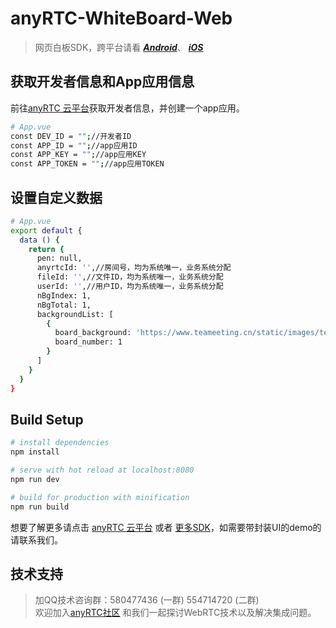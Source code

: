 # anyRTC-WhiteBoard-Web

> 网页白板SDK，跨平台请看 [***Android***](https://github.com/anyRTC/anyRTC-WhiteBoard-Android)、 [***iOS***](https://github.com/anyRTC/anyRTC-WhiteBoard-iOS)

## 获取开发者信息和App应用信息

前往[anyRTC 云平台](https://www.anyrtc.io)获取开发者信息，并创建一个app应用。

``` bash
# App.vue
const DEV_ID = "";//开发者ID
const APP_ID = "";//app应用ID
const APP_KEY = "";//app应用KEY
const APP_TOKEN = "";//app应用TOKEN
```

## 设置自定义数据

``` bash
# App.vue
export default {
  data () {
    return {
      pen: null,
      anyrtcId: '',//房间号，均为系统唯一，业务系统分配
      fileId: '',//文件ID，均为系统唯一，业务系统分配
      userId: '',//用户ID，均为系统唯一，业务系统分配
      nBgIndex: 1,
      nBgTotal: 1,
      backgroundList: [
        {
          board_background: 'https://www.teameeting.cn/static/images/team_section.jpg',
          board_number: 1
        }
      ]
    }
  }
}
```

## Build Setup

``` bash
# install dependencies
npm install

# serve with hot reload at localhost:8080
npm run dev

# build for production with minification
npm run build
```

想要了解更多请点击 [anyRTC 云平台](https://www.anyrtc.io) 或者 [更多SDK](https://github.com/anyRTC)，如需要带封装UI的demo的请联系我们。

## 技术支持 

> 加QQ技术咨询群：580477436 (一群) 554714720 (二群)  
> 欢迎加入[anyRTC社区](https://bbs.anyrtc.io) 和我们一起探讨WebRTC技术以及解决集成问题。
